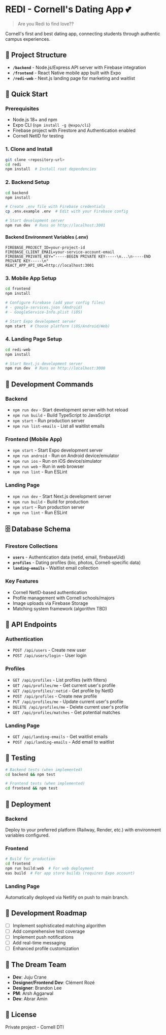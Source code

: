 # REDI - Cornell's Dating App 💕

> Are you Redi to find love??

Cornell's first and best dating app, connecting students through authentic campus experiences.

## 📁 Project Structure

- **`/backend`** - Node.js/Express API server with Firebase integration
- **`/frontend`** - React Native mobile app built with Expo
- **`/redi-web`** - Next.js landing page for marketing and waitlist

## 🚀 Quick Start

### Prerequisites
- Node.js 18+ and npm
- Expo CLI (`npm install -g @expo/cli`)
- Firebase project with Firestore and Authentication enabled
- Cornell NetID for testing

### 1. Clone and Install
```bash
git clone <repository-url>
cd redi
npm install  # Install root dependencies
```

### 2. Backend Setup
```bash
cd backend
npm install

# Create .env file with Firebase credentials
cp .env.example .env  # Edit with your Firebase config

# Start development server
npm run dev  # Runs on http://localhost:3001
```

#### Backend Environment Variables (.env)
```env
FIREBASE_PROJECT_ID=your-project-id
FIREBASE_CLIENT_EMAIL=your-service-account-email
FIREBASE_PRIVATE_KEY="-----BEGIN PRIVATE KEY-----\n...\n-----END PRIVATE KEY-----\n"
REACT_APP_API_URL=http://localhost:3001
```

### 3. Mobile App Setup
```bash
cd frontend
npm install

# Configure Firebase (add your config files)
# - google-services.json (Android)
# - GoogleService-Info.plist (iOS)

# Start Expo development server
npm start  # Choose platform (iOS/Android/Web)
```

### 4. Landing Page Setup
```bash
cd redi-web
npm install

# Start Next.js development server
npm run dev  # Runs on http://localhost:3000
```

## 🔧 Development Commands

### Backend
- `npm run dev` - Start development server with hot reload
- `npm run build` - Build TypeScript to JavaScript
- `npm start` - Run production server
- `npm run list-emails` - List all waitlist emails

### Frontend (Mobile App)
- `npm start` - Start Expo development server
- `npm run android` - Run on Android device/emulator
- `npm run ios` - Run on iOS device/simulator
- `npm run web` - Run in web browser
- `npm run lint` - Run ESLint

### Landing Page
- `npm run dev` - Start Next.js development server
- `npm run build` - Build for production
- `npm start` - Run production server
- `npm run lint` - Run ESLint

## 🗄️ Database Schema

### Firestore Collections
- **`users`** - Authentication data (netid, email, firebaseUid)
- **`profiles`** - Dating profiles (bio, photos, Cornell-specific data)
- **`landing-emails`** - Waitlist email collection

### Key Features
- Cornell NetID-based authentication
- Profile management with Cornell schools/majors
- Image uploads via Firebase Storage
- Matching system framework (algorithm TBD)

## 🚨 API Endpoints

### Authentication
- `POST /api/users` - Create new user
- `POST /api/users/login` - User login

### Profiles
- `GET /api/profiles` - List profiles (with filters)
- `GET /api/profiles/me` - Get current user's profile
- `GET /api/profiles/:netid` - Get profile by NetID
- `POST /api/profiles` - Create new profile
- `PUT /api/profiles/me` - Update current user's profile
- `DELETE /api/profiles/me` - Delete current user's profile
- `GET /api/profiles/matches` - Get potential matches

### Landing Page
- `GET /api/landing-emails` - Get waitlist emails
- `POST /api/landing-emails` - Add email to waitlist

## 🧪 Testing

```bash
# Backend tests (when implemented)
cd backend && npm test

# Frontend tests (when implemented)
cd frontend && npm test
```

## 🚀 Deployment

### Backend
Deploy to your preferred platform (Railway, Render, etc.) with environment variables configured.

### Frontend
```bash
# Build for production
cd frontend
npm run build:web  # For web deployment
eas build  # For app store builds (requires Expo account)
```

### Landing Page
Automatically deployed via Netlify on push to main branch.

## 🎯 Development Roadmap
- [ ] Implement sophisticated matching algorithm
- [ ] Add comprehensive test coverage
- [ ] Implement push notifications
- [ ] Add real-time messaging
- [ ] Enhanced profile customization

## 👥 The Dream Team

- **Dev**: Juju Crane
- **Designer/Frontend Dev**: Clément Rozé
- **Designer**: Brandon Lee
- **PM**: Arsh Aggarwal
- **Dev**: Abrar Amin

## 📄 License

Private project - Cornell DTI

